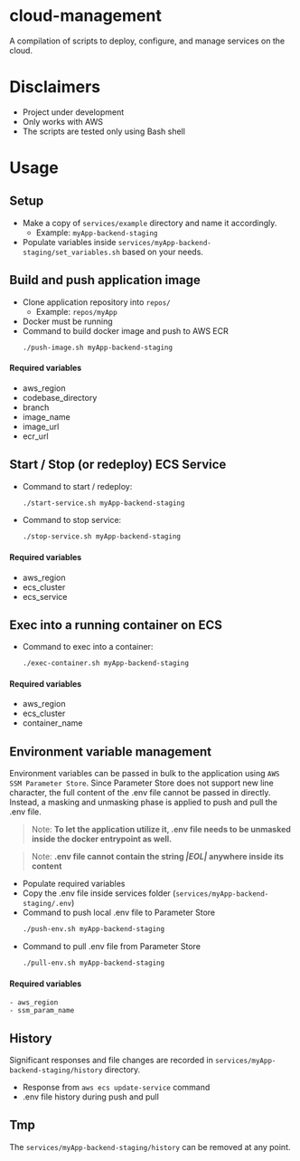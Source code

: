 # cloud-management
A compilation of scripts to deploy, configure, and manage services on the cloud.

# Disclaimers
- Project under development
- Only works with AWS
- The scripts are tested only using Bash shell

# Usage

## Setup
- Make a copy of `services/example` directory and name it accordingly.
    - Example: `myApp-backend-staging`
- Populate variables inside `services/myApp-backend-staging/set_variables.sh` based on your needs.

## Build and push application image
- Clone application repository into `repos/`
    - Example: `repos/myApp`
- Docker must be running
- Command to build docker image and push to AWS ECR
    ```bash
    ./push-image.sh myApp-backend-staging
    ```

#### Required variables
- aws_region
- codebase_directory
- branch
- image_name
- image_url
- ecr_url

## Start / Stop (or redeploy) ECS Service
- Command to start / redeploy:
    ```bash
    ./start-service.sh myApp-backend-staging
    ```
- Command to stop service:
    ```bash
    ./stop-service.sh myApp-backend-staging
    ```

#### Required variables
- aws_region
- ecs_cluster
- ecs_service

## Exec into a running container on ECS
- Command to exec into a container:
    ```bash
    ./exec-container.sh myApp-backend-staging
    ```

#### Required variables
- aws_region
- ecs_cluster
- container_name

## Environment variable management
Environment variables can be passed in bulk to the application using `AWS SSM Parameter Store`. Since Parameter Store does not support new line character, the full content of the .env file cannot be passed in directly. Instead, a masking and unmasking phase is applied to push and pull the .env file. 
> Note: **To let the application utilize it, .env file needs to be unmasked inside the docker entrypoint as well.**

> Note: **.env file cannot contain the string *|EOL|* anywhere inside its content**

- Populate required variables
- Copy the .env file inside services folder (`services/myApp-backend-staging/.env`)
- Command to push local .env file to Parameter Store
    ```bash
    ./push-env.sh myApp-backend-staging
    ```
- Command to pull .env file from Parameter Store
    ```bash
    ./pull-env.sh myApp-backend-staging
    ```

#### Required variables
    - aws_region
    - ssm_param_name

## History
Significant responses and file changes are recorded in `services/myApp-backend-staging/history` directory.

- Response from `aws ecs update-service` command
- .env file history during push and pull

## Tmp
The `services/myApp-backend-staging/history` can be removed at any point.
